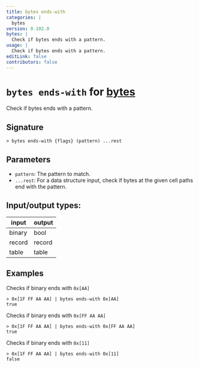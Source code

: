 ```yaml
---
title: bytes ends-with
categories: |
  bytes
version: 0.102.0
bytes: |
  Check if bytes ends with a pattern.
usage: |
  Check if bytes ends with a pattern.
editLink: false
contributors: false
---
```

<!-- This file is automatically generated. Please edit the command in https://github.com/nushell/nushell instead. -->

# `bytes ends-with` for [bytes](/commands/categories/bytes.md)

<div class='command-title'>Check if bytes ends with a pattern.</div>

## Signature

```> bytes ends-with {flags} (pattern) ...rest```

## Parameters

 -  `pattern`: The pattern to match.
 -  `...rest`: For a data structure input, check if bytes at the given cell paths end with the pattern.


## Input/output types:

| input  | output |
| ------ | ------ |
| binary | bool   |
| record | record |
| table  | table  |
## Examples

Checks if binary ends with `0x[AA]`
```nu
> 0x[1F FF AA AA] | bytes ends-with 0x[AA]
true
```

Checks if binary ends with `0x[FF AA AA]`
```nu
> 0x[1F FF AA AA] | bytes ends-with 0x[FF AA AA]
true
```

Checks if binary ends with `0x[11]`
```nu
> 0x[1F FF AA AA] | bytes ends-with 0x[11]
false
```
